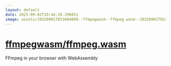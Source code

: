 ```yaml
---
layout: default
date: 2025-09-02T20:44:39.296051
image: assets/20250901T033804006--ffmpegwasm--ffmpeg.wasm--20250901T034423844--cropped.png
---
```


# [ffmpegwasm/ffmpeg.wasm](https://github.com/ffmpegwasm/ffmpeg.wasm)

FFmpeg in your browser with WebAssembly

